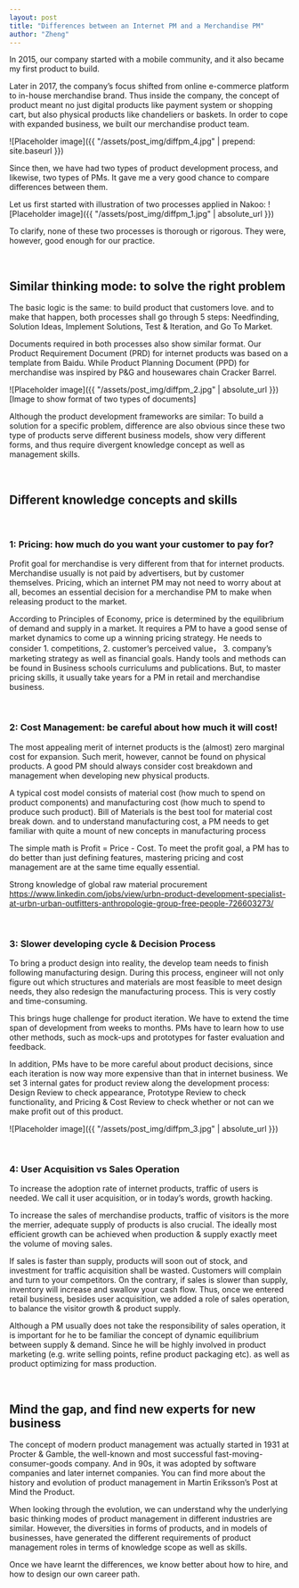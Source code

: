 ```yaml
---
layout: post
title: "Differences between an Internet PM and a Merchandise PM"
author: "Zheng"
---
```


In 2015, our company started with a mobile community, and it also became my first product to build. 

Later in 2017, the company’s focus shifted from online e-commerce platform to in-house merchandise brand. Thus inside the company, the concept of product meant no just digital products like payment system or shopping cart, but also physical products like chandeliers or baskets. In order to cope with expanded business, we built our merchandise product team.

![Placeholder image]({{ "/assets/post_img/diffpm_4.jpg" | prepend: site.baseurl }})


Since then, we have had two types of product development process, and likewise, two types of PMs. It gave me a very good chance to compare differences between them.

Let us first started with illustration of two processes applied in Nakoo:
![Placeholder image]({{ "/assets/post_img/diffpm_1.jpg" | absolute_url }})


To clarify, none of these two processes is thorough or rigorous. They were, however, good enough for our practice.

<br>

## Similar thinking mode: to solve the right problem

The basic logic is the same: to build product that customers love. and to make that happen, both processes shall go through 5 steps: Needfinding, Solution Ideas, Implement Solutions, Test & Iteration, and Go To Market.
 
Documents required in both processes also show similar format. Our Product Requirement Document (PRD) for internet products was based on a template from Baidu. While Product Planning Document (PPD) for merchandise was inspired by P&G and housewares chain Cracker Barrel.

![Placeholder image]({{ "/assets/post_img/diffpm_2.jpg" | absolute_url }})
[Image to show format of two types of documents]

Although the product development frameworks are similar: To build a solution for a specific problem, difference are also obvious since these two type of products serve different business models, show very different forms, and thus require divergent knowledge concept as well as management skills.

<br>

## Different knowledge concepts and skills

<br>

### 1: Pricing: how much do you want your customer to pay for?

Profit goal for merchandise is very different from that for internet products. Merchandise usually is not paid by advertisers, but by customer themselves. Pricing, which an internet PM may not need to worry about at all, becomes an essential decision for a merchandise PM to make when releasing product to the market.

According to Principles of Economy, price is determined by the equilibrium of demand and supply in a market. It requires a PM to have a good sense of market dynamics to come up a winning pricing strategy. He needs to consider 1. competitions, 2. customer’s perceived value， 3. company’s marketing strategy as well as financial goals. Handy tools and methods can be found in Business schools curriculums and publications. But, to master pricing skills, it usually take years for a PM in retail and merchandise business.


<br>

### 2: Cost Management: be careful about how much it will cost!

The most appealing merit of internet products is the (almost) zero marginal cost for expansion. Such merit, however, cannot be found on physical products. A good PM should always consider cost breakdown and management when developing new physical products.

A typical cost model consists of material cost (how much to spend on product components) and manufacturing cost (how much to spend to produce such product). Bill of Materials is the best tool for material cost break down. and to understand manufacturing cost, a PM needs to get familiar with quite a mount of new concepts in manufacturing process

The simple math is Profit = Price - Cost. To meet the profit goal, a PM has to do better than just defining features, mastering pricing and cost management are at the same time equally essential.

Strong knowledge of global raw material procurement
https://www.linkedin.com/jobs/view/urbn-product-development-specialist-at-urbn-urban-outfitters-anthropologie-group-free-people-726603273/

<br>

### 3: Slower developing cycle & Decision Process

To bring a product design into reality, the develop team needs to finish following manufacturing design. During this process, engineer will not only figure out which structures and materials are most feasible to meet design needs, they also redesign the manufacturing process. This is very costly and time-consuming.

This brings huge challenge for product iteration. We have to extend the time span of development from weeks to months. PMs have to learn how to use other methods, such as mock-ups and prototypes for faster evaluation and feedback. 

In addition, PMs have to be more careful about product decisions, since each iteration is now way more expensive than that in internet business. We set 3 internal gates for product review along the development process: Design Review to check appearance, Prototype Review to check functionality, and Pricing & Cost Review to check whether or not can we make profit out of this product. 

![Placeholder image]({{ "/assets/post_img/diffpm_3.jpg" | absolute_url }})


<br>

### 4: User Acquisition vs Sales Operation

To increase the adoption rate of internet products, traffic of users is needed. We call it user acquisition, or in today’s words, growth hacking.

To increase the sales of merchandise products, traffic of visitors is the more the merrier, adequate supply of products is also crucial. The ideally most efficient growth can be achieved when production & supply exactly meet the volume of moving sales. 

If sales is faster than supply, products will soon out of stock, and investment for traffic acquisition shall be wasted. Customers will complain and turn to your competitors. On the contrary, if sales is slower than supply, inventory will increase and swallow your cash flow. Thus, once we entered retail business, besides user acquisition, we added a role of sales operation, to balance the visitor growth & product supply.

Although a PM usually does not take the responsibility of sales operation, it is important for he to be familiar the concept of dynamic equilibrium between supply & demand. Since he will be highly involved in product marketing (e.g. write selling points, refine product packaging etc). as well as product optimizing for mass production.


<br>

## Mind the gap, and find new experts for new business

The concept of modern product management was actually started in 1931 at Procter & Gamble, the well-known and most successful fast-moving-consumer-goods company.  And in 90s, it was adopted by software companies and later internet companies. You can find more about the history and evolution of product management in Martin Eriksson’s Post at Mind the Product.

When looking through the evolution, we can understand why the underlying basic thinking modes of product management in different industries are similar. However, the diversities in forms of products, and in models of businesses, have generated the different requirements of product management roles in terms of knowledge scope as well as skills.

Once we have learnt the differences, we know better about how to hire, and how to design our own career path.